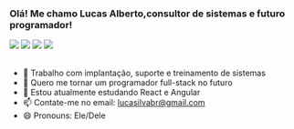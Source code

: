 ### Olá! Me chamo Lucas Alberto,consultor de sistemas e futuro programador!
<div> 
  <a href="https://instagram.com/luksalb" target="_blank"><img src="https://img.shields.io/badge/-Instagram-%23E4405F?style=for-the-badge&logo=instagram&logoColor=white" target="_blank"></a>
 	<a href="https://www.twitch.tv/luksalb" target="_blank"><img src="https://img.shields.io/badge/Twitch-9146FF?style=for-the-badge&logo=twitch&logoColor=white" target="_blank"></a>
  <a href = "mailto:lucasilvabr@gmail.com"><img src="https://img.shields.io/badge/-Gmail-%23333?style=for-the-badge&logo=gmail&logoColor=white" target="_blank"></a>
  <a href="https://www.linkedin.com/in/albertolucas/" target="_blank"><img src="https://img.shields.io/badge/-LinkedIn-%230077B5?style=for-the-badge&logo=linkedin&logoColor=white" target="_blank"></a> 
 
</div><br>

- 🔭 Trabalho com implantação, suporte e treinamento de sistemas
- 🎯 Quero me tornar um programador full-stack no futuro
- 🌱 Estou atualmente estudando React e Angular
- 📫 Contate-me no email: lucasilvabr@gmail.com
- 😄 Pronouns: Ele/Dele
